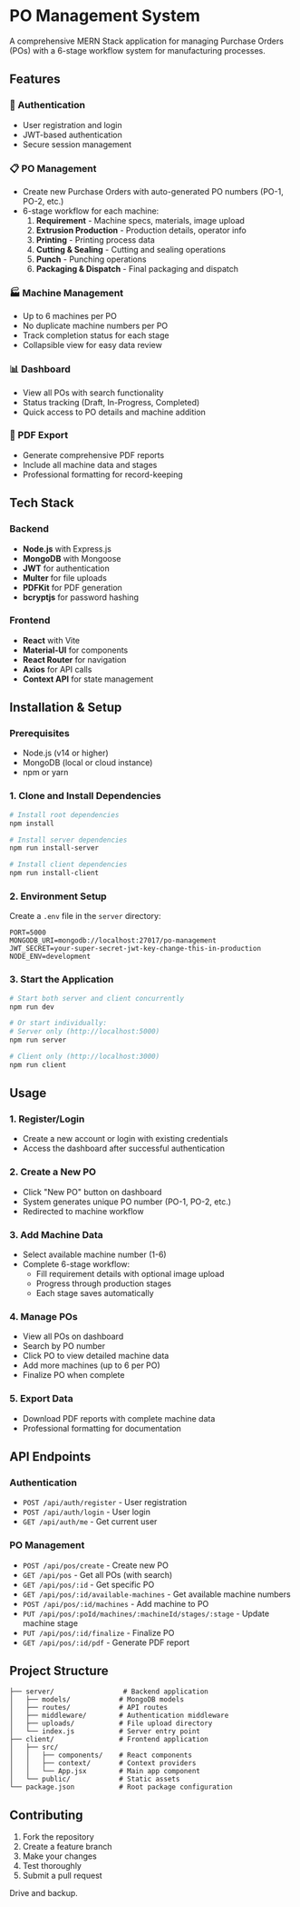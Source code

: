 # PO Management System

A comprehensive MERN Stack application for managing Purchase Orders (POs) with a 6-stage workflow system for manufacturing processes.

## Features

### 🔐 Authentication
- User registration and login
- JWT-based authentication
- Secure session management

### 📋 PO Management
- Create new Purchase Orders with auto-generated PO numbers (PO-1, PO-2, etc.)
- 6-stage workflow for each machine:
  1. **Requirement** - Machine specs, materials, image upload
  2. **Extrusion Production** - Production details, operator info
  3. **Printing** - Printing process data
  4. **Cutting & Sealing** - Cutting and sealing operations
  5. **Punch** - Punching operations
  6. **Packaging & Dispatch** - Final packaging and dispatch

### 🏭 Machine Management
- Up to 6 machines per PO
- No duplicate machine numbers per PO
- Track completion status for each stage
- Collapsible view for easy data review

### 📊 Dashboard
- View all POs with search functionality
- Status tracking (Draft, In-Progress, Completed)
- Quick access to PO details and machine addition

### 📄 PDF Export
- Generate comprehensive PDF reports
- Include all machine data and stages
- Professional formatting for record-keeping

## Tech Stack

### Backend
- **Node.js** with Express.js
- **MongoDB** with Mongoose
- **JWT** for authentication
- **Multer** for file uploads
- **PDFKit** for PDF generation
- **bcryptjs** for password hashing

### Frontend
- **React** with Vite
- **Material-UI** for components
- **React Router** for navigation
- **Axios** for API calls
- **Context API** for state management

## Installation & Setup

### Prerequisites
- Node.js (v14 or higher)
- MongoDB (local or cloud instance)
- npm or yarn

### 1. Clone and Install Dependencies

```bash
# Install root dependencies
npm install

# Install server dependencies
npm run install-server

# Install client dependencies
npm run install-client
```

### 2. Environment Setup

Create a `.env` file in the `server` directory:

```env
PORT=5000
MONGODB_URI=mongodb://localhost:27017/po-management
JWT_SECRET=your-super-secret-jwt-key-change-this-in-production
NODE_ENV=development
```

### 3. Start the Application

```bash
# Start both server and client concurrently
npm run dev

# Or start individually:
# Server only (http://localhost:5000)
npm run server

# Client only (http://localhost:3000)
npm run client
```

## Usage

### 1. Register/Login
- Create a new account or login with existing credentials
- Access the dashboard after successful authentication

### 2. Create a New PO
- Click "New PO" button on dashboard
- System generates unique PO number (PO-1, PO-2, etc.)
- Redirected to machine workflow

### 3. Add Machine Data
- Select available machine number (1-6)
- Complete 6-stage workflow:
  - Fill requirement details with optional image upload
  - Progress through production stages
  - Each stage saves automatically

### 4. Manage POs
- View all POs on dashboard
- Search by PO number
- Click PO to view detailed machine data
- Add more machines (up to 6 per PO)
- Finalize PO when complete

### 5. Export Data
- Download PDF reports with complete machine data
- Professional formatting for documentation

## API Endpoints

### Authentication
- `POST /api/auth/register` - User registration
- `POST /api/auth/login` - User login
- `GET /api/auth/me` - Get current user

### PO Management
- `POST /api/pos/create` - Create new PO
- `GET /api/pos` - Get all POs (with search)
- `GET /api/pos/:id` - Get specific PO
- `GET /api/pos/:id/available-machines` - Get available machine numbers
- `POST /api/pos/:id/machines` - Add machine to PO
- `PUT /api/pos/:poId/machines/:machineId/stages/:stage` - Update machine stage
- `PUT /api/pos/:id/finalize` - Finalize PO
- `GET /api/pos/:id/pdf` - Generate PDF report

## Project Structure

```
├── server/                 # Backend application
│   ├── models/            # MongoDB models
│   ├── routes/            # API routes
│   ├── middleware/        # Authentication middleware
│   ├── uploads/           # File upload directory
│   └── index.js           # Server entry point
├── client/                # Frontend application
│   ├── src/
│   │   ├── components/    # React components
│   │   ├── context/       # Context providers
│   │   └── App.jsx        # Main app component
│   └── public/            # Static assets
└── package.json           # Root package configuration
```

## Contributing

1. Fork the repository
2. Create a feature branch
3. Make your changes
4. Test thoroughly
5. Submit a pull request




Drive and backup.